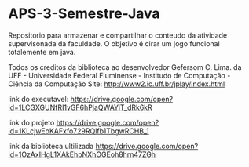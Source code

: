 # APS-3-Semestre-Java
Repositorio para armazenar e compartilhar o conteudo da atividade supervisonada da faculdade. O objetivo é cirar um jogo funcional totalemente em java.

Todos os creditos da biblioteca ao desenvolvedor Gefersom C. Lima. da UFF - Universidade Federal Fluminense - Institudo de Computação - Ciência da Computação
Site: http://www2.ic.uff.br/jplay/index.html

link do executavel:
https://drive.google.com/open?id=1LCGXGUNfRI1vGF6hPjaQWAYiT_dRk6kR

link do projeto 
https://drive.google.com/open?id=1KLcjwEoKAFxfo729RQlfb1TbgwRCHB_1

link da biblioteca ultilizada
https://drive.google.com/open?id=1OzAxIHgL1XAkEhpNXhOGEoh8hrn47ZGh
